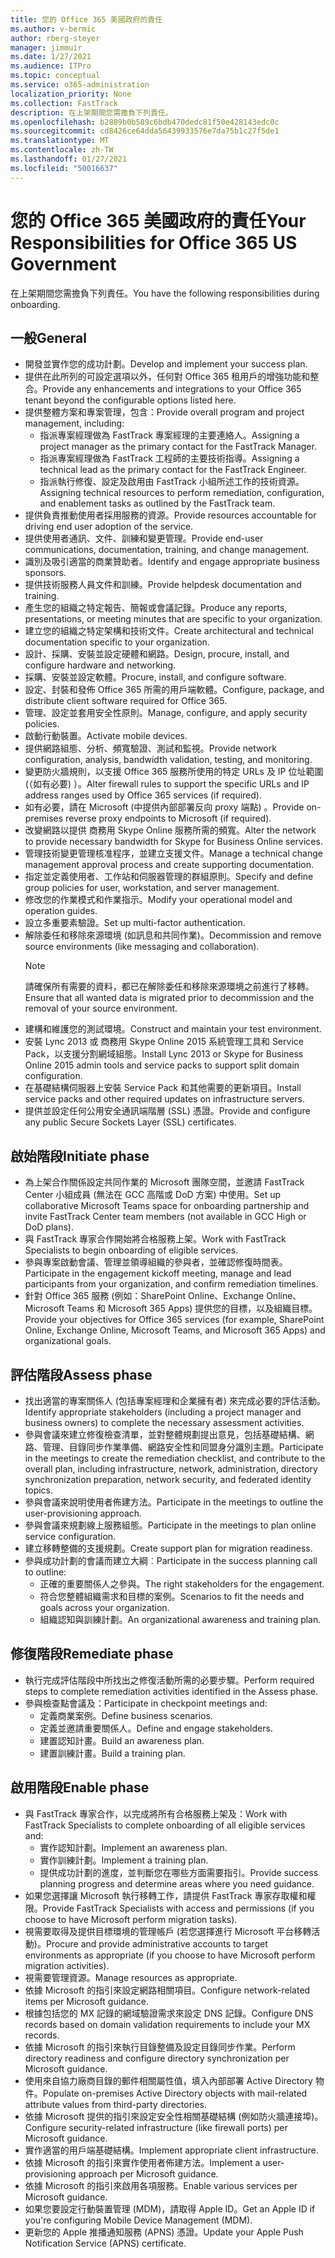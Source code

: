 ```yaml
---
title: 您的 Office 365 美國政府的責任
ms.author: v-bermic
author: rberg-steyer
manager: jimmuir
ms.date: 1/27/2021
ms.audience: ITPro
ms.topic: conceptual
ms.service: o365-administration
localization_priority: None
ms.collection: FastTrack
description: 在上架期間您需擔負下列責任。
ms.openlocfilehash: b2889b0b589c6bdb470dedc81f50e428143edc0c
ms.sourcegitcommit: cd8426ce64dda56439933576e7da75b1c27f5de1
ms.translationtype: MT
ms.contentlocale: zh-TW
ms.lasthandoff: 01/27/2021
ms.locfileid: "50016637"
---
```

# <a name="your-responsibilities-for-office-365-us-government"></a><span data-ttu-id="2c7e0-103">您的 Office 365 美國政府的責任</span><span class="sxs-lookup"><span data-stu-id="2c7e0-103">Your Responsibilities for Office 365 US Government</span></span>

<span data-ttu-id="2c7e0-104">在上架期間您需擔負下列責任。</span><span class="sxs-lookup"><span data-stu-id="2c7e0-104">You have the following responsibilities during onboarding.</span></span>
  
## <a name="general"></a><span data-ttu-id="2c7e0-105">一般</span><span class="sxs-lookup"><span data-stu-id="2c7e0-105">General</span></span>

- <span data-ttu-id="2c7e0-106">開發並實作您的成功計劃。</span><span class="sxs-lookup"><span data-stu-id="2c7e0-106">Develop and implement your success plan.</span></span>   
- <span data-ttu-id="2c7e0-107">提供在此所列的可設定選項以外，任何對 Office 365 租用戶的增強功能和整合。</span><span class="sxs-lookup"><span data-stu-id="2c7e0-107">Provide any enhancements and integrations to your Office 365 tenant beyond the configurable options listed here.</span></span>    
- <span data-ttu-id="2c7e0-108">提供整體方案和專案管理，包含：</span><span class="sxs-lookup"><span data-stu-id="2c7e0-108">Provide overall program and project management, including:</span></span>     
  - <span data-ttu-id="2c7e0-109">指派專案經理做為 FastTrack 專案經理的主要連絡人。</span><span class="sxs-lookup"><span data-stu-id="2c7e0-109">Assigning a project manager as the primary contact for the FastTrack Manager.</span></span>   
  - <span data-ttu-id="2c7e0-110">指派專案經理做為 FastTrack 工程師的主要技術指導。</span><span class="sxs-lookup"><span data-stu-id="2c7e0-110">Assigning a technical lead as the primary contact for the FastTrack Engineer.</span></span>  
  - <span data-ttu-id="2c7e0-111">指派執行修復、設定及啟用由 FastTrack 小組所述工作的技術資源。</span><span class="sxs-lookup"><span data-stu-id="2c7e0-111">Assigning technical resources to perform remediation, configuration, and enablement tasks as outlined by the FastTrack team.</span></span>   
- <span data-ttu-id="2c7e0-112">提供負責推動使用者採用服務的資源。</span><span class="sxs-lookup"><span data-stu-id="2c7e0-112">Provide resources accountable for driving end user adoption of the service.</span></span>    
- <span data-ttu-id="2c7e0-113">提供使用者通訊、文件、訓練和變更管理。</span><span class="sxs-lookup"><span data-stu-id="2c7e0-113">Provide end-user communications, documentation, training, and change management.</span></span>    
- <span data-ttu-id="2c7e0-114">識別及吸引適當的商業贊助者。</span><span class="sxs-lookup"><span data-stu-id="2c7e0-114">Identify and engage appropriate business sponsors.</span></span>     
- <span data-ttu-id="2c7e0-115">提供技術服務人員文件和訓練。</span><span class="sxs-lookup"><span data-stu-id="2c7e0-115">Provide helpdesk documentation and training.</span></span>     
- <span data-ttu-id="2c7e0-116">產生您的組織之特定報告、簡報或會議記錄。</span><span class="sxs-lookup"><span data-stu-id="2c7e0-116">Produce any reports, presentations, or meeting minutes that are specific to your organization.</span></span>     
- <span data-ttu-id="2c7e0-117">建立您的組織之特定架構和技術文件。</span><span class="sxs-lookup"><span data-stu-id="2c7e0-117">Create architectural and technical documentation specific to your organization.</span></span>     
- <span data-ttu-id="2c7e0-118">設計、採購、安裝並設定硬體和網路。</span><span class="sxs-lookup"><span data-stu-id="2c7e0-118">Design, procure, install, and configure hardware and networking.</span></span>    
- <span data-ttu-id="2c7e0-119">採購、安裝並設定軟體。</span><span class="sxs-lookup"><span data-stu-id="2c7e0-119">Procure, install, and configure software.</span></span>     
- <span data-ttu-id="2c7e0-120">設定、封裝和發佈 Office 365 所需的用戶端軟體。</span><span class="sxs-lookup"><span data-stu-id="2c7e0-120">Configure, package, and distribute client software required for Office 365.</span></span>    
- <span data-ttu-id="2c7e0-121">管理、設定並套用安全性原則。</span><span class="sxs-lookup"><span data-stu-id="2c7e0-121">Manage, configure, and apply security policies.</span></span>    
- <span data-ttu-id="2c7e0-122">啟動行動裝置。</span><span class="sxs-lookup"><span data-stu-id="2c7e0-122">Activate mobile devices.</span></span>    
- <span data-ttu-id="2c7e0-123">提供網路組態、分析、頻寬驗證、測試和監視。</span><span class="sxs-lookup"><span data-stu-id="2c7e0-123">Provide network configuration, analysis, bandwidth validation, testing, and monitoring.</span></span> 
- <span data-ttu-id="2c7e0-124">變更防火牆規則，以支援 Office 365 服務所使用的特定 URLs 及 IP 位址範圍 (（如有必要) ）。</span><span class="sxs-lookup"><span data-stu-id="2c7e0-124">Alter firewall rules to support the specific URLs and IP address ranges used by Office 365 services (if required).</span></span>
- <span data-ttu-id="2c7e0-125">如有必要，請在 Microsoft (中提供內部部署反向 proxy 端點) 。</span><span class="sxs-lookup"><span data-stu-id="2c7e0-125">Provide on-premises reverse proxy endpoints to Microsoft (if required).</span></span>     
- <span data-ttu-id="2c7e0-126">改變網路以提供 商務用 Skype Online 服務所需的頻寬。</span><span class="sxs-lookup"><span data-stu-id="2c7e0-126">Alter the network to provide necessary bandwidth for Skype for Business Online services.</span></span>   
- <span data-ttu-id="2c7e0-127">管理技術變更管理核准程序，並建立支援文件。</span><span class="sxs-lookup"><span data-stu-id="2c7e0-127">Manage a technical change management approval process and create supporting documentation.</span></span>    
- <span data-ttu-id="2c7e0-128">指定並定義使用者、工作站和伺服器管理的群組原則。</span><span class="sxs-lookup"><span data-stu-id="2c7e0-128">Specify and define group policies for user, workstation, and server management.</span></span>    
- <span data-ttu-id="2c7e0-129">修改您的作業模式和作業指示。</span><span class="sxs-lookup"><span data-stu-id="2c7e0-129">Modify your operational model and operation guides.</span></span>   
- <span data-ttu-id="2c7e0-130">設立多重要素驗證。</span><span class="sxs-lookup"><span data-stu-id="2c7e0-130">Set up multi-factor authentication.</span></span>   
- <span data-ttu-id="2c7e0-131">解除委任和移除來源環境 (如訊息和共同作業)。</span><span class="sxs-lookup"><span data-stu-id="2c7e0-131">Decommission and remove source environments (like messaging and collaboration).</span></span> 
    > [!NOTE]
    > <span data-ttu-id="2c7e0-132">請確保所有需要的資料，都已在解除委任和移除來源環境之前進行了移轉。</span><span class="sxs-lookup"><span data-stu-id="2c7e0-132">Ensure that all wanted data is migrated prior to decommission and the removal of your source environment.</span></span>   
- <span data-ttu-id="2c7e0-133">建構和維護您的測試環境。</span><span class="sxs-lookup"><span data-stu-id="2c7e0-133">Construct and maintain your test environment.</span></span>  
- <span data-ttu-id="2c7e0-134">安裝 Lync 2013 或 商務用 Skype Online 2015 系統管理工具和 Service Pack，以支援分割網域組態。</span><span class="sxs-lookup"><span data-stu-id="2c7e0-134">Install Lync 2013 or Skype for Business Online 2015 admin tools and service packs to support split domain configuration.</span></span>    
- <span data-ttu-id="2c7e0-135">在基礎結構伺服器上安裝 Service Pack 和其他需要的更新項目。</span><span class="sxs-lookup"><span data-stu-id="2c7e0-135">Install service packs and other required updates on infrastructure servers.</span></span>     
- <span data-ttu-id="2c7e0-136">提供並設定任何公用安全通訊端階層 (SSL) 憑證。</span><span class="sxs-lookup"><span data-stu-id="2c7e0-136">Provide and configure any public Secure Sockets Layer (SSL) certificates.</span></span> 
    
## <a name="initiate-phase"></a><span data-ttu-id="2c7e0-137">啟始階段</span><span class="sxs-lookup"><span data-stu-id="2c7e0-137">Initiate phase</span></span>

- <span data-ttu-id="2c7e0-138">為上架合作關係設定共同作業的 Microsoft 團隊空間，並邀請 FastTrack Center 小組成員 (無法在 GCC 高階或 DoD 方案) 中使用。</span><span class="sxs-lookup"><span data-stu-id="2c7e0-138">Set up collaborative Microsoft Teams space for onboarding partnership and invite FastTrack Center team members (not available in GCC High or DoD plans).</span></span>   
- <span data-ttu-id="2c7e0-139">與 FastTrack 專家合作開始將合格服務上架。</span><span class="sxs-lookup"><span data-stu-id="2c7e0-139">Work with FastTrack Specialists to begin onboarding of eligible services.</span></span>    
- <span data-ttu-id="2c7e0-140">參與專案啟動會議、管理並領導組織的參與者，並確認修復時間表。</span><span class="sxs-lookup"><span data-stu-id="2c7e0-140">Participate in the engagement kickoff meeting, manage and lead participants from your organization, and confirm remediation timelines.</span></span>    
- <span data-ttu-id="2c7e0-141">針對 Office 365 服務 (例如：SharePoint Online、Exchange Online、Microsoft Teams 和 Microsoft 365 Apps) 提供您的目標，以及組織目標。</span><span class="sxs-lookup"><span data-stu-id="2c7e0-141">Provide your objectives for Office 365 services (for example, SharePoint Online, Exchange Online, Microsoft Teams, and Microsoft 365 Apps) and organizational goals.</span></span>
    
## <a name="assess-phase"></a><span data-ttu-id="2c7e0-142">評估階段</span><span class="sxs-lookup"><span data-stu-id="2c7e0-142">Assess phase</span></span>

- <span data-ttu-id="2c7e0-143">找出適當的專案關係人 (包括專案經理和企業擁有者) 來完成必要的評估活動。</span><span class="sxs-lookup"><span data-stu-id="2c7e0-143">Identify appropriate stakeholders (including a project manager and business owners) to complete the necessary assessment activities.</span></span>    
- <span data-ttu-id="2c7e0-144">參與會議來建立修復檢查清單，並對整體規劃提出意見，包括基礎結構、網路、管理、目錄同步作業準備、網路安全性和同盟身分識別主題。</span><span class="sxs-lookup"><span data-stu-id="2c7e0-144">Participate in the meetings to create the remediation checklist, and contribute to the overall plan, including infrastructure, network, administration, directory synchronization preparation, network security, and federated identity topics.</span></span> 
- <span data-ttu-id="2c7e0-145">參與會議來說明使用者佈建方法。</span><span class="sxs-lookup"><span data-stu-id="2c7e0-145">Participate in the meetings to outline the user-provisioning approach.</span></span>     
- <span data-ttu-id="2c7e0-146">參與會議來規劃線上服務組態。</span><span class="sxs-lookup"><span data-stu-id="2c7e0-146">Participate in the meetings to plan online service configuration.</span></span>    
- <span data-ttu-id="2c7e0-147">建立移轉整備的支援規劃。</span><span class="sxs-lookup"><span data-stu-id="2c7e0-147">Create support plan for migration readiness.</span></span>    
- <span data-ttu-id="2c7e0-148">參與成功計劃的會議而建立大綱︰</span><span class="sxs-lookup"><span data-stu-id="2c7e0-148">Participate in the success planning call to outline:</span></span>   
  - <span data-ttu-id="2c7e0-149">正確的重要關係人之參與。</span><span class="sxs-lookup"><span data-stu-id="2c7e0-149">The right stakeholders for the engagement.</span></span>   
  - <span data-ttu-id="2c7e0-150">符合您整體組織需求和目標的案例。</span><span class="sxs-lookup"><span data-stu-id="2c7e0-150">Scenarios to fit the needs and goals across your organization.</span></span>   
  - <span data-ttu-id="2c7e0-151">組織認知與訓練計劃。</span><span class="sxs-lookup"><span data-stu-id="2c7e0-151">An organizational awareness and training plan.</span></span>
    
## <a name="remediate-phase"></a><span data-ttu-id="2c7e0-152">修復階段</span><span class="sxs-lookup"><span data-stu-id="2c7e0-152">Remediate phase</span></span>

- <span data-ttu-id="2c7e0-153">執行完成評估階段中所找出之修復活動所需的必要步驟。</span><span class="sxs-lookup"><span data-stu-id="2c7e0-153">Perform required steps to complete remediation activities identified in the Assess phase.</span></span>  
- <span data-ttu-id="2c7e0-154">參與檢查點會議及：</span><span class="sxs-lookup"><span data-stu-id="2c7e0-154">Participate in checkpoint meetings and:</span></span>   
  - <span data-ttu-id="2c7e0-155">定義商業案例。</span><span class="sxs-lookup"><span data-stu-id="2c7e0-155">Define business scenarios.</span></span>  
  - <span data-ttu-id="2c7e0-156">定義並邀請重要關係人。</span><span class="sxs-lookup"><span data-stu-id="2c7e0-156">Define and engage stakeholders.</span></span>  
  - <span data-ttu-id="2c7e0-157">建置認知計畫。</span><span class="sxs-lookup"><span data-stu-id="2c7e0-157">Build an awareness plan.</span></span> 
  - <span data-ttu-id="2c7e0-158">建置訓練計畫。</span><span class="sxs-lookup"><span data-stu-id="2c7e0-158">Build a training plan.</span></span>
    
## <a name="enable-phase"></a><span data-ttu-id="2c7e0-159">啟用階段</span><span class="sxs-lookup"><span data-stu-id="2c7e0-159">Enable phase</span></span>

- <span data-ttu-id="2c7e0-160">與 FastTrack 專家合作，以完成將所有合格服務上架及：</span><span class="sxs-lookup"><span data-stu-id="2c7e0-160">Work with FastTrack Specialists to complete onboarding of all eligible services and:</span></span>  
  - <span data-ttu-id="2c7e0-161">實作認知計劃。</span><span class="sxs-lookup"><span data-stu-id="2c7e0-161">Implement an awareness plan.</span></span>   
  - <span data-ttu-id="2c7e0-162">實作訓練計劃。</span><span class="sxs-lookup"><span data-stu-id="2c7e0-162">Implement a training plan.</span></span>   
  - <span data-ttu-id="2c7e0-163">提供成功計劃的進度，並判斷您在哪些方面需要指引。</span><span class="sxs-lookup"><span data-stu-id="2c7e0-163">Provide success planning progress and determine areas where you need guidance.</span></span>  
- <span data-ttu-id="2c7e0-164">如果您選擇讓 Microsoft 執行移轉工作，請提供 FastTrack 專家存取權和權限。</span><span class="sxs-lookup"><span data-stu-id="2c7e0-164">Provide FastTrack Specialists with access and permissions (if you choose to have Microsoft perform migration tasks).</span></span>   
- <span data-ttu-id="2c7e0-165">視需要取得及提供目標環境的管理帳戶 (若您選擇進行 Microsoft 平台移轉活動)。</span><span class="sxs-lookup"><span data-stu-id="2c7e0-165">Procure and provide administrative accounts to target environments as appropriate (if you choose to have Microsoft perform migration activities).</span></span>    
- <span data-ttu-id="2c7e0-166">視需要管理資源。</span><span class="sxs-lookup"><span data-stu-id="2c7e0-166">Manage resources as appropriate.</span></span>     
- <span data-ttu-id="2c7e0-167">依據 Microsoft 的指引來設定網路相關項目。</span><span class="sxs-lookup"><span data-stu-id="2c7e0-167">Configure network-related items per Microsoft guidance.</span></span>    
- <span data-ttu-id="2c7e0-168">根據包括您的 MX 記錄的網域驗證需求來設定 DNS 記錄。</span><span class="sxs-lookup"><span data-stu-id="2c7e0-168">Configure DNS records based on domain validation requirements to include your MX records.</span></span>    
- <span data-ttu-id="2c7e0-169">依據 Microsoft 的指引來執行目錄整備及設定目錄同步作業。</span><span class="sxs-lookup"><span data-stu-id="2c7e0-169">Perform directory readiness and configure directory synchronization per Microsoft guidance.</span></span>   
- <span data-ttu-id="2c7e0-170">使用來自協力廠商目錄的郵件相關屬性值，填入內部部署 Active Directory 物件。</span><span class="sxs-lookup"><span data-stu-id="2c7e0-170">Populate on-premises Active Directory objects with mail-related attribute values from third-party directories.</span></span>    
- <span data-ttu-id="2c7e0-171">依據 Microsoft 提供的指引來設定安全性相關基礎結構 (例如防火牆連接埠)。</span><span class="sxs-lookup"><span data-stu-id="2c7e0-171">Configure security-related infrastructure (like firewall ports) per Microsoft guidance.</span></span>    
- <span data-ttu-id="2c7e0-172">實作適當的用戶端基礎結構。</span><span class="sxs-lookup"><span data-stu-id="2c7e0-172">Implement appropriate client infrastructure.</span></span>   
- <span data-ttu-id="2c7e0-173">依據 Microsoft 的指引來實作使用者佈建方法。</span><span class="sxs-lookup"><span data-stu-id="2c7e0-173">Implement a user-provisioning approach per Microsoft guidance.</span></span>    
- <span data-ttu-id="2c7e0-174">依據 Microsoft 的指引來啟用各項服務。</span><span class="sxs-lookup"><span data-stu-id="2c7e0-174">Enable various services per Microsoft guidance.</span></span>    
- <span data-ttu-id="2c7e0-175">如果您要設定行動裝置管理 (MDM)，請取得 Apple ID。</span><span class="sxs-lookup"><span data-stu-id="2c7e0-175">Get an Apple ID if you're configuring Mobile Device Management (MDM).</span></span>   
- <span data-ttu-id="2c7e0-176">更新您的 Apple 推播通知服務 (APNS) 憑證。</span><span class="sxs-lookup"><span data-stu-id="2c7e0-176">Update your Apple Push Notification Service (APNS) certificate.</span></span>
  